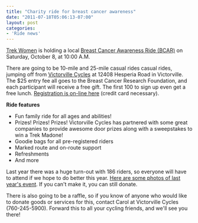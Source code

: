 ```yaml
---
title: "Charity ride for breast cancer awareness"
date: "2011-07-18T05:06:13-07:00"
layout: post
categories:
- 'Ride news'
---
```


[Trek Women](https://goo.gl/BF72B) is holding a local [Breast Cancer Awareness Ride (BCAR)](https://goo.gl/BJnEK) on Saturday, October 8, at 10:00 A.M.  
  
There are going to be 10-mile and 25-mile casual rides casual rides, jumping off from [Victorville Cycles](https://goo.gl/hXwsP) at 12408 Hesperia Road in Victorville. The $25 entry fee all goes to the Breast Cancer Research Foundation, and each participant will receive a free gift. The first 100 to sign up even get a free lunch. [Registration is on-line here](https://goo.gl/vaee8) (credit card necessary).

**Ride features**

- Fun family ride for all ages and abilities!
- Prizes! Prizes! Prizes! Victorville Cycles has partnered with some great companies to provide awesome door prizes along with a sweepstakes to win a Trek Madone!
- Goodie bags for all pre-registered riders
- Marked route and on-route support
- Refreshments
- And more

Last year there was a huge turn-out with 186 riders, so everyone will have to attend if we hope to do better this year. [Here are some photos of last year's event](/2010/10/09/bcar-wrap-up/ "2010 Victorville BCAR"). If you can't make it, you can still donate.

There is also going to be a raffle, so if you know of anyone who would like to donate goods or services for this, contact Carol at Victorville Cycles (760-245-5900). Forward this to all your cycling friends, and we'll see you there!